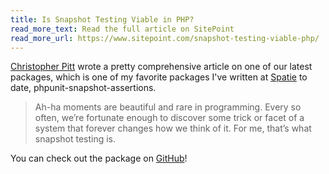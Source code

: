 ```yaml
---
title: Is Snapshot Testing Viable in PHP?
read_more_text: Read the full article on SitePoint
read_more_url: https://www.sitepoint.com/snapshot-testing-viable-php/
---
```


[Christopher Pitt](https://twitter.com/assertchris) wrote a pretty comprehensive article on one of our latest packages, which is one of my favorite packages I've written at [Spatie](https://spatie.be) to date, phpunit-snapshot-assertions.

> Ah-ha moments are beautiful and rare in programming. Every so often, we’re fortunate enough to discover some trick or facet of a system that forever changes how we think of it. For me, that’s what snapshot testing is.

You can check out the package on [GitHub](https://github.com/spatie/phpunit-snapshot-assertions)!

